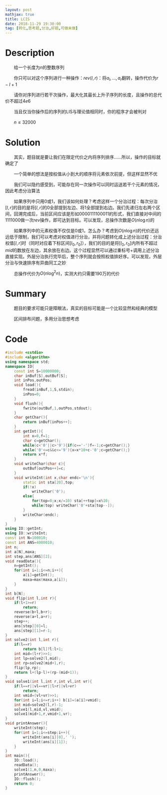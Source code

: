 ```yaml
---
layout: post
mathjax: true
title: LCIS
date: 2018-11-29 19:30:00
tag: [转化,思考题,分治,好题,可做未做]
---
```

# Description

　　给一个长度为$n$的整数序列

　　你只可以对这个序列进行一种操作：$rev(l,r)$：将$a_l,...,a_r$翻转，操作代价为$r-l+1$

　　请你对序列进行若干次操作，最大化其最长上升子序列的长度，且操作的总代价不超过$4e6$

　　当且仅当你操作后的序列的LIS与理论值相同时，你的程序才会被判对　　

　　$n \le 32000$


<!-- more -->
# Solution

　　其实，题目就是要让我们在限定代价之内将序列排序......所以，操作的目标就确定了

　　一个简单的想法是按权值从小到大的顺序将元素依次前提，但这样显然不优

　　我们可以隐约感受到，可能存在同一次操作可以同时运送若干个元素的情况，因此考虑分治算法

　　如果序列中只用0或1，我们该如何处理？考虑这样一个分治过程：每次分治$[l,r]$的目的是将$[l,r]$的0全部提到左边、将1全部提到右边。我们先递归左右两个区间，回溯完成后，当前区间应该是形如$0000111100011$的形式，我们直接对中间的$1111000$做一次$rev$操作，即可达到目标。可以发现，总操作次数是$O(n \log n)$的

　　如果序列中的元素权值不仅仅是0或1，怎么办？考虑到$O(n \log n)$的代价还远远低于限制，我们可以考虑对权值进行分治，并将问题转化成上述分治过程：分治权值$[l,r]$时（同时对应着下标区间$[l_0,r_0]$），我们的目的是将$[l_0,r_0]$内所有不超过$mid$的数放在左边，其余放在右边。这个过程显然可以通过重标号+调用上述分治直接实现。外层分治执行完毕后，整个序列就会按照权值排好序。可以发现，外层分治与快速排序有异曲同工之妙

　　总操作代价为$O(n \log^2 n)$，实测大约只需要$190$万的代价



# Summary

　　题目的要求可能只是障眼法，真实的目标可能是一个比较显然和经典的模型

　　区间排布问题，多用分治思想考虑



# Code

```c++
#include <cstdio>
#include <algorithm>
using namespace std;
namespace IO{
    const int S=10000000;
    char inBuf[S],outBuf[S];
    int inPos,outPos;
    void load(){
        fread(inBuf,1,S,stdin);
        inPos=0;
    }
    void flush(){
        fwrite(outBuf,1,outPos,stdout);
    }
    char getChar(){
        return inBuf[inPos++];
    }
    int getInt(){
        int x=0,f=1;
        char c=getChar();
        while(c<'0'||c>'9'){if(c=='-')f=-1;c=getChar();}
        while('0'<=c&&c<='9'){x=x*10+c-'0';c=getChar();}
        return x*f;
    }
    void writeChar(char c){
        outBuf[outPos++]=c;
    }
    void writeInt(int x,char endc='\n'){
        static int sta[20],top;
        if(!x)
            writeChar('0');
        else{
            for(top=0;x;x/=10) sta[++top]=x%10;
            while(top) writeChar('0'+sta[top--]);
        }
        writeChar(endc);
    }
}
using IO::getInt;
using IO::writeInt;
const int N=100010;
const int ANS=4000010;
int n;
int a[N],maxa;
int step,ans[ANS][2];
void readData(){
    n=getInt();
    for(int i=1;i<=n;i++){
        a[i]=getInt();
        maxa=max(maxa,a[i]);
    }
}
int b[N];
void flip(int l,int r){
    if(l+1>=r)
        return;
    reverse(b+l,b+r);
    reverse(a+l,a+r);
    step++;
    ans[step][0]=l;
    ans[step][1]=r-1;
}
int solve2(int l,int r){
    if(l==r)
        return b[l]?l:l+1;
    int mid=(l+r)>>1;
    int lp=solve2(l,mid);
    int rp=solve2(mid+1,r);
    flip(lp,rp);
    return l+(lp-l)+(rp-(mid+1));
}
void solve1(int l,int r,int vl,int vr){
    if(l==r||vl==vr||l>r||vl>vr)
        return;
    int vmid=(vl+vr)>>1;
    for(int i=l;i<=r;i++) b[i]=(a[i]>vmid);
    int mid=solve2(l,r)-1;
    solve1(l,mid,vl,vmid);
    solve1(mid+1,r,vmid+1,vr);
}
void printAnswer(){
    writeInt(step);
    for(int i=1;i<=step;i++){
        writeInt(ans[i][0],' ');
        writeInt(ans[i][1]);
    }
}
int main(){
    IO::load();
    readData();
    solve1(1,n,0,maxa);
    printAnswer();
    IO::flush();
    return 0;
}
```

